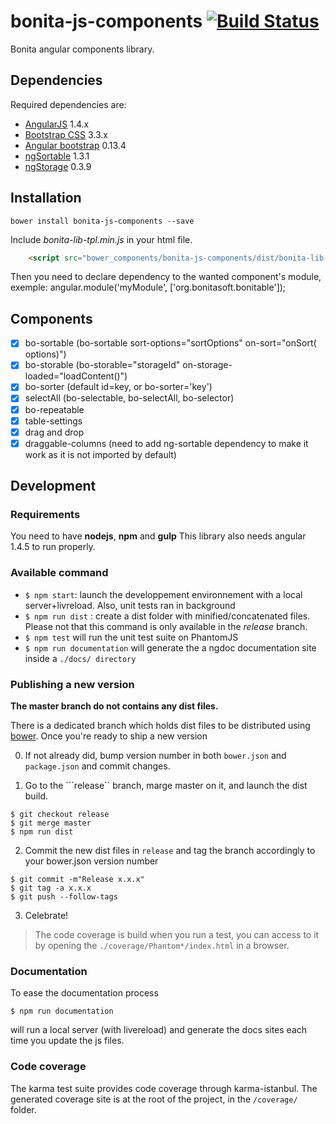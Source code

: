 bonita-js-components [![Build Status](https://travis-ci.org/bonitasoft/bonita-js-components.svg?branch=ag_dragdrop)](https://travis-ci.org/bonitasoft/bonita-js-components)
====================

Bonita angular components library.

## Dependencies
Required dependencies are:
- [AngularJS](https://angularjs.org/) 1.4.x
- [Bootstrap CSS](http://getbootstrap.com/) 3.3.x
- [Angular bootstrap](https://angular-ui.github.io/bootstrap/) 0.13.4
- [ngSortable](https://github.com/a5hik/ng-sortable) 1.3.1
- [ngStorage](https://github.com/gsklee/ngStorage) 0.3.9

## Installation
    bower install bonita-js-components --save
Include _bonita-lib-tpl.min.js_ in your html file.
```html
    <script src="bower_components/bonita-js-components/dist/bonita-lib-tpl.min.js"></script>
```
Then you need to declare dependency to the wanted component's module, exemple:
    angular.module('myModule', ['org.bonitasoft.bonitable']);

## Components
 - [x] bo-sortable (bo-sortable sort-options="sortOptions" on-sort="onSort( options)")
 - [x] bo-storable (bo-storable="storageId" on-storage-loaded="loadContent()")
 - [x] bo-sorter (default id=key, or bo-sorter='key')
 - [x] selectAll (bo-selectable, bo-selectAll, bo-selector)
 - [x] bo-repeatable
 - [x] table-settings 
 - [x] drag and drop
 - [x] draggable-columns (need to add ng-sortable dependency to make it work as it is not imported by default)

## Development
### Requirements
You need to have __nodejs__, __npm__ and __gulp__
This library also needs angular 1.4.5 to run properly.

### Available command

- ``$ npm start``: launch the developpement environnement with a local server+livreload. Also, unit tests ran in background
- ``$ npm run dist`` : create a dist folder with minified/concatenated files. Please not that this command is only available in the _release_ branch.
- ``$ npm test`` will run the unit test suite on PhantomJS
- ``$ npm run documentation`` will generate the a ngdoc documentation site inside a ``./docs/ directory``

### Publishing a new version

**The master branch do not contains any dist files.**

There is a dedicated branch which holds dist files to be distributed using [bower](http://bower.io). Once you're ready to ship a new version

0. If not already did, bump version number in both ``bower.json`` and ``package.json`` and commit changes.

1. Go to the ```release`` branch, marge master on it, and launch the dist build.
```console
$ git checkout release
$ git merge master
$ npm run dist
```

2. Commit the new dist files in ``release`` and tag the branch accordingly to your bower.json version number
```console
$ git commit -m"Release x.x.x"
$ git tag -a x.x.x
$ git push --follow-tags
```

3. Celebrate!

> The code coverage is build when you run a test, you can access to it by opening the `./coverage/Phantom*/index.html` in a browser.

### Documentation
To ease the documentation process
```console
$ npm run documentation
```
will run a local server (with livereload) and generate the docs sites each time you update the js files.

### Code coverage
The karma test suite provides code coverage through karma-istanbul. The generated coverage site is at the root of the project, in the ``/coverage/`` folder.
